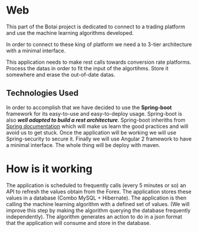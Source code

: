 # Web

This part of the Botai project is dedicated to connect to a trading platform and use the machine learning algorithms developed.

In order to connect to these king of platform we need a to 3-tier architecture with a minimal interface.

This application needs to make rest calls towards conversion rate platforms.
Process the datas in order to fit the input of the algortihms.
Store it somewhere and erase the out-of-date datas.

## Technologies Used

In order to accomplish that we have decided to use the **Spring-boot** framework for its easy-to-use and easy-to-deploy usage. 
Spring-boot is also __***well adapted to build a rest architecture***__.
Spring-boot inheriths from [Spring documentation](http://docs.spring.io/spring-boot/docs/current-SNAPSHOT/reference/html/) which will make us learn the good practices and will avoid us to get stuck.
Once the application will be working we will use Spring-security to secure it.
Finally we will use Angular 2 framework to have a minimal interface.
The whole thing will be deploy with maven.


# How is it working

The application is scheduled to frequently calls (every 5 minutes or so) an API to refresh the values obtain from the Forex.
The application stores these values in a database (Combo MySQL + Hibernate).
The application is then calling the machine learning algorithm with a defined set of values. (We will improve this step by making the algorithm querying the database frequently independently).
The algorithm generates an action to do in a json format that the application will consume and store in the database.

